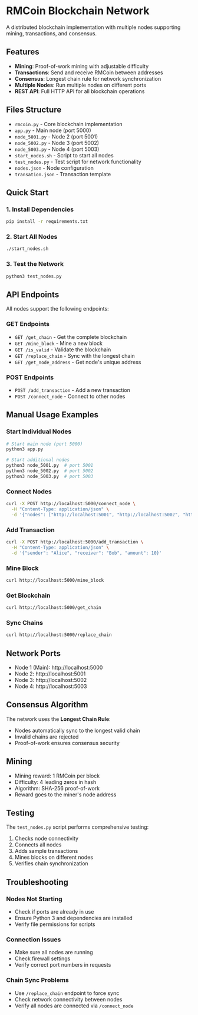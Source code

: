 # RMCoin Blockchain Network

A distributed blockchain implementation with multiple nodes supporting mining, transactions, and consensus.

## Features

- **Mining**: Proof-of-work mining with adjustable difficulty
- **Transactions**: Send and receive RMCoin between addresses
- **Consensus**: Longest chain rule for network synchronization
- **Multiple Nodes**: Run multiple nodes on different ports
- **REST API**: Full HTTP API for all blockchain operations

## Files Structure

- `rmcoin.py` - Core blockchain implementation
- `app.py` - Main node (port 5000)
- `node_5001.py` - Node 2 (port 5001)
- `node_5002.py` - Node 3 (port 5002) 
- `node_5003.py` - Node 4 (port 5003)
- `start_nodes.sh` - Script to start all nodes
- `test_nodes.py` - Test script for network functionality
- `nodes.json` - Node configuration
- `transation.json` - Transaction template

## Quick Start

### 1. Install Dependencies
```bash
pip install -r requirements.txt
```

### 2. Start All Nodes
```bash
./start_nodes.sh
```

### 3. Test the Network
```bash
python3 test_nodes.py
```

## API Endpoints

All nodes support the following endpoints:

### GET Endpoints
- `GET /get_chain` - Get the complete blockchain
- `GET /mine_block` - Mine a new block
- `GET /is_valid` - Validate the blockchain
- `GET /replace_chain` - Sync with the longest chain
- `GET /get_node_address` - Get node's unique address

### POST Endpoints
- `POST /add_transaction` - Add a new transaction
- `POST /connect_node` - Connect to other nodes

## Manual Usage Examples

### Start Individual Nodes
```bash
# Start main node (port 5000)
python3 app.py

# Start additional nodes
python3 node_5001.py  # port 5001
python3 node_5002.py  # port 5002
python3 node_5003.py  # port 5003
```

### Connect Nodes
```bash
curl -X POST http://localhost:5000/connect_node \
  -H "Content-Type: application/json" \
  -d '{"nodes": ["http://localhost:5001", "http://localhost:5002", "http://localhost:5003"]}'
```

### Add Transaction
```bash
curl -X POST http://localhost:5000/add_transaction \
  -H "Content-Type: application/json" \
  -d '{"sender": "Alice", "receiver": "Bob", "amount": 10}'
```

### Mine Block
```bash
curl http://localhost:5000/mine_block
```

### Get Blockchain
```bash
curl http://localhost:5000/get_chain
```

### Sync Chains
```bash
curl http://localhost:5000/replace_chain
```

## Network Ports

- Node 1 (Main): http://localhost:5000
- Node 2: http://localhost:5001
- Node 3: http://localhost:5002
- Node 4: http://localhost:5003

## Consensus Algorithm

The network uses the **Longest Chain Rule**:
- Nodes automatically sync to the longest valid chain
- Invalid chains are rejected
- Proof-of-work ensures consensus security

## Mining

- Mining reward: 1 RMCoin per block
- Difficulty: 4 leading zeros in hash
- Algorithm: SHA-256 proof-of-work
- Reward goes to the miner's node address

## Testing

The `test_nodes.py` script performs comprehensive testing:
1. Checks node connectivity
2. Connects all nodes
3. Adds sample transactions
4. Mines blocks on different nodes
5. Verifies chain synchronization

## Troubleshooting

### Nodes Not Starting
- Check if ports are already in use
- Ensure Python 3 and dependencies are installed
- Verify file permissions for scripts

### Connection Issues
- Make sure all nodes are running
- Check firewall settings
- Verify correct port numbers in requests

### Chain Sync Problems
- Use `/replace_chain` endpoint to force sync
- Check network connectivity between nodes
- Verify all nodes are connected via `/connect_node`

